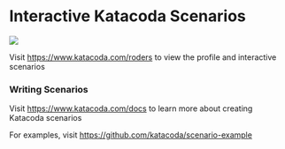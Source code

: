 # Interactive Katacoda Scenarios

[![](http://shields.katacoda.com/katacoda/roders/count.svg)](https://www.katacoda.com/roders "Get your profile on Katacoda.com")

Visit https://www.katacoda.com/roders to view the profile and interactive scenarios

### Writing Scenarios
Visit https://www.katacoda.com/docs to learn more about creating Katacoda scenarios

For examples, visit https://github.com/katacoda/scenario-example
